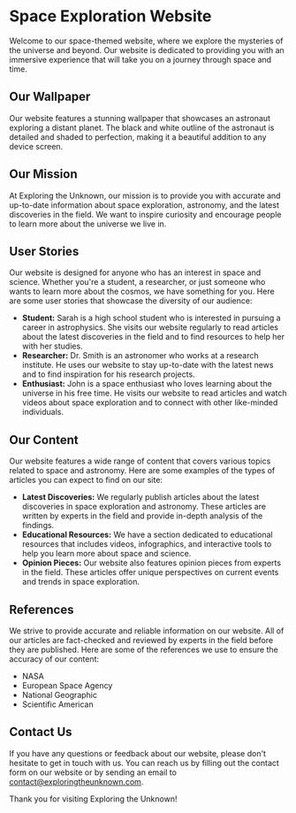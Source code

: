 <!--
Write me content for website with wallpaper which alt text is:

"A black and white outline of an astronaut exploring a distant planet, with intricate details and shading."

The name/title of the page should not be 1:1 copy of the alt text but rather a real content of the website which is using this wallpaper.

- Use markdown format 
- Start with the heading
- The content should look like a real website 
- Include real sections like references, contact, user stories, etc. use things relevant to the page purpose.
- Feel free to use structure like headings, bullets, numbering, blockquotes, paragraphs, horizontal lines, etc.
- You can use formatting like bold or _italic_
- You can include UTF-8 emojis
- Links should be only #hash anchors (and you can refer to the document itself)
- Do not include images
-->

<!--font:Montserrat-->

# Space Exploration Website

Welcome to our space-themed website, where we explore the mysteries of the universe and beyond. Our website is dedicated to providing you with an immersive experience that will take you on a journey through space and time.

## Our Wallpaper

Our website features a stunning wallpaper that showcases an astronaut exploring a distant planet. The black and white outline of the astronaut is detailed and shaded to perfection, making it a beautiful addition to any device screen.

## Our Mission

At Exploring the Unknown, our mission is to provide you with accurate and up-to-date information about space exploration, astronomy, and the latest discoveries in the field. We want to inspire curiosity and encourage people to learn more about the universe we live in.

## User Stories

Our website is designed for anyone who has an interest in space and science. Whether you're a student, a researcher, or just someone who wants to learn more about the cosmos, we have something for you. Here are some user stories that showcase the diversity of our audience:

- **Student:** Sarah is a high school student who is interested in pursuing a career in astrophysics. She visits our website regularly to read articles about the latest discoveries in the field and to find resources to help her with her studies.
- **Researcher:** Dr. Smith is an astronomer who works at a research institute. He uses our website to stay up-to-date with the latest news and to find inspiration for his research projects.
- **Enthusiast:** John is a space enthusiast who loves learning about the universe in his free time. He visits our website to read articles and watch videos about space exploration and to connect with other like-minded individuals.

## Our Content

Our website features a wide range of content that covers various topics related to space and astronomy. Here are some examples of the types of articles you can expect to find on our site:

- **Latest Discoveries:** We regularly publish articles about the latest discoveries in space exploration and astronomy. These articles are written by experts in the field and provide in-depth analysis of the findings.
- **Educational Resources:** We have a section dedicated to educational resources that includes videos, infographics, and interactive tools to help you learn more about space and science.
- **Opinion Pieces:** Our website also features opinion pieces from experts in the field. These articles offer unique perspectives on current events and trends in space exploration.

## References

We strive to provide accurate and reliable information on our website. All of our articles are fact-checked and reviewed by experts in the field before they are published. Here are some of the references we use to ensure the accuracy of our content:

- NASA
- European Space Agency
- National Geographic
- Scientific American

## Contact Us

If you have any questions or feedback about our website, please don't hesitate to get in touch with us. You can reach us by filling out the contact form on our website or by sending an email to [contact@exploringtheunknown.com](mailto:contact@exploringtheunknown.com).

Thank you for visiting Exploring the Unknown!
